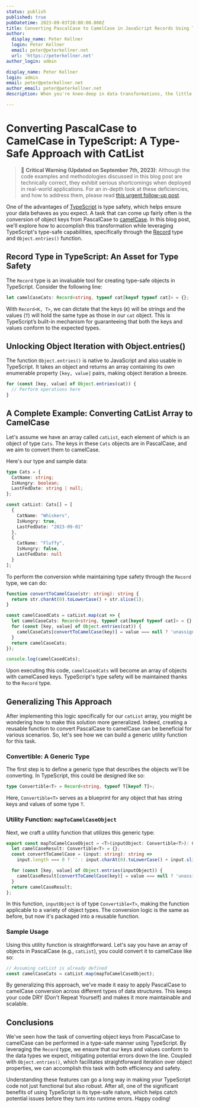 ```yaml
---
status: publish
published: true
pubDatetime: 2023-09-03T20:00:00.000Z
title: Converting PascalCase to CamelCase in JavaScript Records Using TypeScript
author:
  display_name: Peter Kellner
  login: Peter Kellner
  email: peter@peterkellner.net
  url: 'https://peterkellner.net'
author_login: admin

display_name: Peter Kellner
login: admin
email: peter@peterkellner.net
author_email: peter@peterkellner.net
description: When you're knee-deep in data transformations, the little things like converting object keys from PascalCase to camelCase can become surprisingly complex. But what if you're working with TypeScript and need to maintain that strong type checking? In our latest blog post, we delve into this very topic. We dissect TypeScript's `Record` type for maximum flexibility and robustness, explain how `Object.entries()` is a game-changer for object manipulation, and walk you through each step of the conversion process with simple string operations—no regular expressions involved. Whether you're a TypeScript newbie or a seasoned veteran, this post will expand your toolkit for data transformations.

---
```

# Converting PascalCase to CamelCase in TypeScript: A Type-Safe Approach with CatList

> 🚨 **Critical Warning (Updated on September 7th, 2023)**: Although the code examples and methodologies discussed in this blog post are technically correct, they exhibit serious shortcomings when deployed in real-world applications. For an in-depth look at these deficiencies, and how to address them, please read [this urgent follow-up post](https://peterkellner.net/2023/09/07/How-ChatGPT-Scares-Me-When-Writing-Code/).

One of the advantages of [TypeScript](https://www.typescriptlang.org/) is type safety, which helps ensure your data behaves as you expect. A task that can come up fairly often is the conversion of object keys from PascalCase to [camelCase](https://en.wikipedia.org/wiki/Camel_case). In this blog post, we'll explore how to accomplish this transformation while leveraging TypeScript's type-safe capabilities, specifically through the [Record](https://www.typescriptlang.org/docs/handbook/utility-types.html#recordkeys-type) type and `Object.entries()` function.

## Record Type in TypeScript: An Asset for Type Safety

The `Record` type is an invaluable tool for creating type-safe objects in TypeScript. Consider the following line:

```typescript
let camelCaseCats: Record<string, typeof cat[keyof typeof cat]> = {};
```

With `Record<K, T>`, we can dictate that the keys (`K`) will be strings and the values (`T`) will hold the same type as those in our `cat` object. This is TypeScript’s built-in mechanism for guaranteeing that both the keys and values conform to the expected types.

## Unlocking Object Iteration with Object.entries()

The function `Object.entries()` is native to JavaScript and also usable in TypeScript. It takes an object and returns an array containing its own enumerable property `[key, value]` pairs, making object iteration a breeze.

```typescript
for (const [key, value] of Object.entries(cat)) {
  // Perform operations here
}
```

## A Complete Example: Converting CatList Array to CamelCase

Let's assume we have an array called `catList`, each element of which is an object of type `Cats`. The keys in these `Cats` objects are in PascalCase, and we aim to convert them to camelCase.

Here's our type and sample data:

```typescript
type Cats = {
  CatName: string;
  IsHungry: boolean;
  LastFedDate: string | null;
};

const catList: Cats[] = [
  {
    CatName: "Whiskers",
    IsHungry: true,
    LastFedDate: "2023-09-01"
  },
  {
    CatName: "Fluffy",
    IsHungry: false,
    LastFedDate: null
  }
];
```

To perform the conversion while maintaining type safety through the `Record` type, we can do:

```typescript
function convertToCamelCase(str: string): string {
  return str.charAt(0).toLowerCase() + str.slice(1);
}

const camelCasedCats = catList.map(cat => {
  let camelCaseCats: Record<string, typeof cat[keyof typeof cat]> = {};
  for (const [key, value] of Object.entries(cat)) {
    camelCaseCats[convertToCamelCase(key)] = value === null ? 'unassigned' : value;
  }
  return camelCaseCats;
});

console.log(camelCasedCats);
```

Upon executing this code, `camelCasedCats` will become an array of objects with camelCased keys. TypeScript's type safety will be maintained thanks to the `Record` type.

## Generalizing This Approach

After implementing this logic specifically for our `catList` array, you might be wondering how to make this solution more generalized. Indeed, creating a reusable function to convert PascalCase to camelCase can be beneficial for various scenarios. So, let's see how we can build a generic utility function for this task.

### Convertible: A Generic Type

The first step is to define a generic type that describes the objects we'll be converting. In TypeScript, this could be designed like so:

```typescript
type Convertible<T> = Record<string, typeof T[keyof T]>;
```

Here, `Convertible<T>` serves as a blueprint for any object that has string keys and values of some type `T`.

### Utility Function: `mapToCamelCaseObject`

Next, we craft a utility function that utilizes this generic type:

```typescript
export const mapToCamelCaseObject = <T>(inputObject: Convertible<T>): Convertible<T> => {
  let camelCaseResult: Convertible<T> = {};
  const convertToCamelCase = (input: string): string => 
    input.length === 0 ? '' : input.charAt(0).toLowerCase() + input.slice(1);

  for (const [key, value] of Object.entries(inputObject)) {
    camelCaseResult[convertToCamelCase(key)] = value === null ? 'unassigned' : value;
  }
  return camelCaseResult;
};
```

In this function, `inputObject` is of type `Convertible<T>`, making the function applicable to a variety of object types. The conversion logic is the same as before, but now it's packaged into a reusable function.

### Sample Usage

Using this utility function is straightforward. Let's say you have an array of objects in PascalCase (e.g., `catList`), you could convert it to camelCase like so:

```typescript
// Assuming catList is already defined
const camelCaseCats = catList.map(mapToCamelCaseObject);
```

By generalizing this approach, we've made it easy to apply PascalCase to camelCase conversion across different types of data structures. This keeps your code DRY (Don't Repeat Yourself) and makes it more maintainable and scalable.


## Conclusions

We've seen how the task of converting object keys from PascalCase to camelCase can be performed in a type-safe manner using TypeScript. By leveraging the `Record` type, we ensure that our keys and values conform to the data types we expect, mitigating potential errors down the line. Coupled with `Object.entries()`, which facilitates straightforward iteration over object properties, we can accomplish this task with both efficiency and safety.

Understanding these features can go a long way in making your TypeScript code not just functional but also robust. After all, one of the significant benefits of using TypeScript is its type-safe nature, which helps catch potential issues before they turn into runtime errors. Happy coding!
